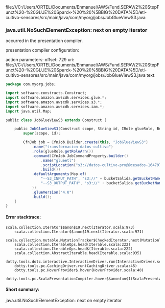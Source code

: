 file:///C:/Users/ORTEL/Documents/Enmanuel/AWS/Fund.SEPAV/2%20StepFunct%20-%20GLUE%20Sparck-%20%20%5BBIG%20DATA%5D/etl-cultivo-sensores/src/main/java/com/myorg/jobs/JobGlueViewS3.java
### java.util.NoSuchElementException: next on empty iterator

occurred in the presentation compiler.

presentation compiler configuration:


action parameters:
offset: 729
uri: file:///C:/Users/ORTEL/Documents/Enmanuel/AWS/Fund.SEPAV/2%20StepFunct%20-%20GLUE%20Sparck-%20%20%5BBIG%20DATA%5D/etl-cultivo-sensores/src/main/java/com/myorg/jobs/JobGlueViewS3.java
text:
```scala
package com.myorg.jobs;

import software.constructs.Construct;
import software.amazon.awscdk.services.glue.*;
import software.amazon.awscdk.services.s3.*;
import software.amazon.awscdk.services.iam.*;
import java.util.Map;

public class JobGlueViewS3 extends Construct {

    public JobGlueViewS3(Construct scope, String id, IRole glueRole, Bucket bucketSalida, String accountId) {
        super(scope, id);

        CfnJob job = CfnJob.Builder.create(this, "JobGlueViewS3")
            .name("transformacion-datos-cultivo")
            .role(glueRole.getRoleArn())
            .command(CfnJob.JobCommandProperty.builder()
                .name("glueetl")
                .scriptLocation("s3://datos-cultivo-pro@@cesados-164797387787-us-east-1/scripts/transform-cultivo.scala")
                .build())
            .defaultArguments(Map.of(
                "--S3_INPUT_PATH", "s3://" + bucketSalida.getBucketName() + "/raw-data/",
                "--S3_OUTPUT_PATH", "s3://" + bucketSalida.getBucketName() + "/processed-data/"
            ))
            .glueVersion("4.0")
            .build();
    }
}

```



#### Error stacktrace:

```
scala.collection.Iterator$$anon$19.next(Iterator.scala:973)
	scala.collection.Iterator$$anon$19.next(Iterator.scala:971)
	scala.collection.mutable.MutationTracker$CheckedIterator.next(MutationTracker.scala:76)
	scala.collection.IterableOps.head(Iterable.scala:222)
	scala.collection.IterableOps.head$(Iterable.scala:222)
	scala.collection.AbstractIterable.head(Iterable.scala:935)
	dotty.tools.dotc.interactive.InteractiveDriver.run(InteractiveDriver.scala:164)
	dotty.tools.pc.CachingDriver.run(CachingDriver.scala:45)
	dotty.tools.pc.HoverProvider$.hover(HoverProvider.scala:40)
	dotty.tools.pc.ScalaPresentationCompiler.hover$$anonfun$1(ScalaPresentationCompiler.scala:389)
```
#### Short summary: 

java.util.NoSuchElementException: next on empty iterator